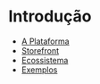 # Introdução

- [A Plataforma](a-plataforma.md)
- [Storefront](storefront.md)
- [Ecossistema](ecossistema.md)
- [Exemplos](exemplos.md)
